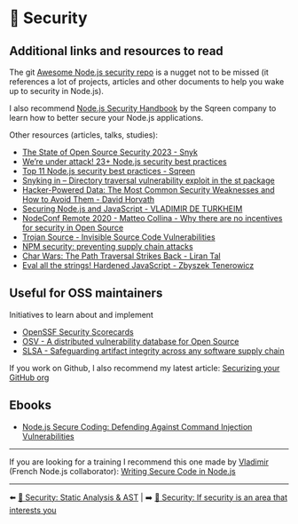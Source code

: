 # 🔐 Security

## Additional links and resources to read

The git [Awesome Node.js security repo](https://github.com/lirantal/awesome-nodejs-security) is a nugget not to be missed (it references a lot of projects, articles and other documents to help you wake up to security in Node.js).

I also recommend [Node.js Security Handbook](https://www.sqreen.com/resources/nodejs-security-handbook) by the Sqreen company to learn how to better secure your Node.js applications.

Other resources (articles, talks, studies):

- [The State of Open Source Security 2023 - Snyk](https://snyk.io/reports/open-source-security/)
- [We’re under attack! 23+ Node.js security best practices](https://medium.com/@nodepractices/were-under-attack-23-node-js-security-best-practices-e33c146cb87d)
- [Top 11 Node.js security best practices - Sqreen](https://blog.sqreen.com/nodejs-security-best-practices/)
- [Snyking in – Directory traversal vulnerability exploit in the st package](https://snyk.io/blog/snyking-in-directory-traversal-vulnerability-exploit-in-the-st-package/)
- [Hacker-Powered Data: The Most Common Security Weaknesses and How to Avoid Them - David Horvath](https://www.youtube.com/watch?v=D5qeeeDADQQ&list=PLfMzBWSH11xZPfWcC0DqFqKo_reMP58mw&index=46)
- [Securing Node.js and JavaScript - VLADIMIR DE TURKHEIM](https://www.youtube.com/watch?v=LJqw6oCW_YQ)
- [NodeConf Remote 2020 - Matteo Collina - Why there are no incentives for security in Open Source](https://www.youtube.com/watch?v=l7EbDZRjwXA&list=PL0CdgOSSGlBalMPxFFycq7OIqQF8cJS28&index=12)
- [Trojan Source - Invisible Source Code Vulnerabilities](https://www.trojansource.codes/)
- [NPM security: preventing supply chain attacks](https://snyk.io/blog/npm-security-preventing-supply-chain-attacks/)
- [Char Wars: The Path Traversal Strikes Back - Liran Tal](https://www.youtube.com/watch?v=WGCmjvq6A6w&list=PL0CdgOSSGlBaULAdbribJiENfXxPW0aLQ&index=11)
- [Eval all the strings! Hardened JavaScript - Zbyszek Tenerowicz](https://www.youtube.com/watch?v=Qjeh7Qo2u28)

## Useful for OSS maintainers

Initiatives to learn about and implement

- [OpenSSF Security Scorecards](https://github.com/ossf/scorecard)
- [OSV - A distributed vulnerability database for Open Source](https://osv.dev/)
- [SLSA - Safeguarding artifact integrity across any software supply chain](https://slsa.dev/)

If you work on Github, I also recommend my latest article: [Securizing your GitHub org](https://dev.to/nodesecure/securize-your-github-org-4lb7)

## Ebooks

- [Node.js Secure Coding: Defending Against Command Injection Vulnerabilities](https://www.nodejs-security.com/)

---

If you are looking for a training I recommend this one made by [Vladimir](https://twitter.com/poledesfetes) (French Node.js collaborator): [Writing Secure Code in Node.js](https://www.infosecinstitute.com/skills/learning-paths/writing-secure-code-in-node-js/)

---

⬅️ [🔐 Security: Static Analysis & AST](./6-ast.md) |
➡️ [🔐 Security: If security is an area that interests you](./8-interested.md)